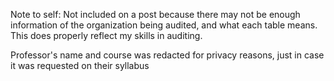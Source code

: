 Note to self: Not included on a post because there may not be enough information of the organization being audited, and what each table means. This does properly reflect my skills in auditing.

Professor's name and course was redacted for privacy reasons, just in case it was requested on their syllabus
